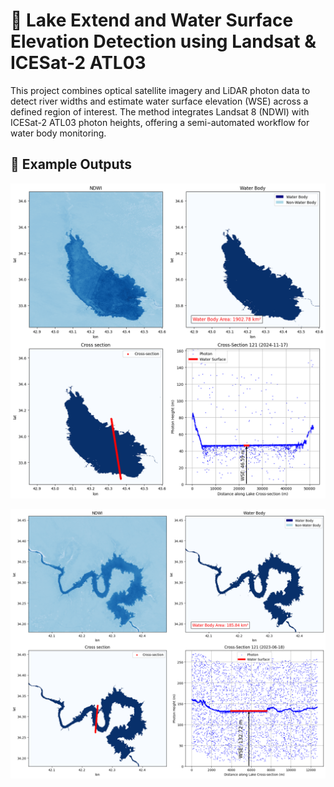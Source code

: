 # 🌊 Lake Extend and Water Surface Elevation Detection using Landsat & ICESat-2 ATL03

This project combines optical satellite imagery and LiDAR photon data to detect river widths and estimate water surface elevation (WSE) across a defined region of interest. The method integrates Landsat 8 (NDWI) with ICESat-2 ATL03 photon heights, offering a semi-automated workflow for water body monitoring.






## 📸 Example Outputs

![image alt](https://github.com/SaeidDaliriSusefi/LakeWSE-Estimation/blob/1e3c982462cbd5e357b230cba650fbdbb2177af3/Images/Ex3.png)



![image alt](https://github.com/SaeidDaliriSusefi/LakeWSE-Estimation/blob/b3dd774ae617ce7291e88b16c2a782cf2486e255/Images/Ex_1.png)



